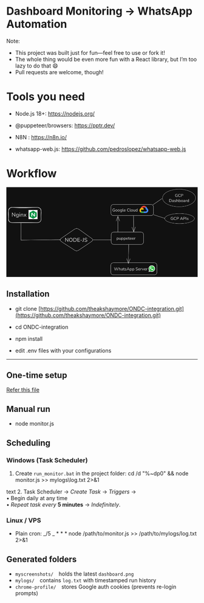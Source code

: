 # Dashboard Monitoring → WhatsApp Automation

Note:

- This project was built just for fun—feel free to use or fork it!
- The whole thing would be even more fun with a React library, but I’m too lazy to do that 😄
- Pull requests are welcome, though!

# Tools you need

- Node.js 18+: https://nodejs.org/

- @puppeteer/browsers: https://pptr.dev/

- N8N : https://n8n.io/

- whatsapp-web.js: https://github.com/pedroslopez/whatsapp-web.js

# Workflow

![Workflow](ONDC.png)

## Installation

- git clone [https://github.com/theakshaymore/ONDC-integration.git](https://github.com/theakshaymore/ONDC-integration.git)

- cd ONDC-integration

- npm install

- edit .env files with your configurations

---

## One-time setup

[Refer this file](one-time-setup.md)

## Manual run

- node monitor.js

## Scheduling

### Windows (Task Scheduler)

1. Create `run_monitor.bat` in the project folder:
   cd /d "%~dp0" && node monitor.js >> mylogs\log.txt 2>&1

text 2. Task Scheduler → _Create Task_ → _Triggers_ →  
• Begin daily at any time  
• _Repeat task every_ **5 minutes** → _Indefinitely_.

### Linux / VPS

- Plain cron:
  _/5 _ \* \* \* node /path/to/monitor.js >> /path/to/mylogs/log.txt 2>&1

## Generated folders

- `myscreenshots/` holds the latest `dashboard.png`
- `mylogs/` contains `log.txt` with timestamped run history
- `chrome-profile/` stores Google auth cookies (prevents re-login prompts)
